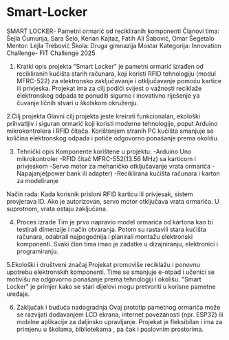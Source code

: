 # Smart-Locker
SMART LOCKER- Pametni ormarić od recikliranih komponenti
Članovi tima: Šejla Ćumurija, Sara Šelo, Kenan Kajtaz, Fatih Ali Šabović, Omar Šegetalo
Mentor: Lejla Trebović
Škola: Druga gimnazija Mostar
Kategorija: Innovation Challenge- FIT Challenge 2025

1. Kratki opis projekta
"Smart Locker" je pametni ormarić izrađen od recikliranih kućišta starih računara, koji koristi 
RFID tehnologiju (modul MFRC-522) za elektronsko zaključavanje i otključavanje pomoću kartice ili privjeska.
Projekat ima za cilj podići svijest o važnosti reciklaže elektronskog odpada te ponuditi sigurno i inovativno 
riješenje ya čuvanje ličnih stvari u školskom okruženju.

2.Cilj projekta
Glavni cilj projekta jeste kreirati funkcionalan, ekološki prihvatljiv i siguran ormarić koji koristi moderne 
tehnologije, poput Arduino mikrokontrolera i RFID čitača. Korištenjem stranih PC kućišta smanjuje se količina elektronskog odpada i potiče odgovorno 
ponašanje prema okolišu.

3. Tehnički opis
Komponente korištene u projektu:
-Arduino Uno mikrokontroler
-RFID čitač MFRC-552(13.56 MHz) sa karticom i privjeskom 
-Servo motor za mehaničko otključavanje vrata ormarića
-Napajanje(power bank ili adapter)
-Reciklirana kućišta računara i karton za modeliranje 

Način rada:
Kada korisnik prisloni RFID karticu ili privjesak, sistem provjerava ID. Ako je autorizovan, servo motor 
otključava vrata ormarića. U suprotnom, vrata ostaju zaključana.

4. Proces izrade 
Tim je prvo napravio model ormarića od kartona kao bi testirali dimenzije i način otvaranja. Potom su rastavili 
stara kućišta računara, odabrali najpogodnija i planirali montažu elektronski komponenti. Svaki član tima imao je zadatke u dizajniranju, elektronici
i programiranju.

5.Ekološki i društveni značaj
Projekat promoviše reciklažu i ponovnu upotrebu elektronskih komponenti. Time se smanjuje e-otpad i učenici se motivišu
na odgovorno ponašanje prema tehnologiji i okolišu.  "Smart Locker" je primjer kako se stari dijelovi mogu pretvoriti u korisne pametne uređaje.

6. Zaključak i buduća nadogradnja 
Ovaj prototip pametnog ormarića može se razvijati dodavanjem LCD ekrana, internet povezanosti (npr. ESP32) ili mobilne aplikacije za daljinsko 
upravljanje. Projekat je fleksibilan i ima za primjenu u školama, bibliotekama , pa čak i poslovnim prostorima.
